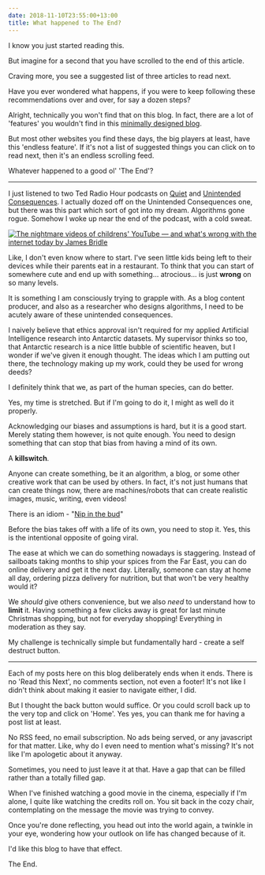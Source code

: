 ```yaml
---
date: 2018-11-10T23:55:00+13:00
title: What happened to The End?
---
```


I know you just started reading this.

But imagine for a second that you have scrolled to the end of this article.

Craving more, you see a suggested list of three articles to read next.

Have you ever wondered what happens, if you were to keep following these recommendations over and over, for say a dozen steps?

Alright, technically you won't find that on this blog.
In fact, there are a lot of 'features' you wouldn't find in this [minimally designed blog](/on-your-markdown-hypertext-now).

But most other websites you find these days, the big players at least, have this 'endless feature'.
If it's not a list of suggested things you can click on to read next, then it's an endless scrolling feed.

Whatever happened to a good ol' 'The End'?

---

I just listened to two Ted Radio Hour podcasts on [Quiet](https://www.npr.org/programs/ted-radio-hour/357846020/quiet?showDate=2018-11-09) and [Unintended Consequences](https://www.npr.org/programs/ted-radio-hour/662611757/unintended-consequences?showDate=2018-11-02).
I actually dozed off on the Unintended Consequences one, but there was this part which sort of got into my dream.
Algorithms gone rogue.
Somehow I woke up near the end of the podcast, with a cold sweat.

[![The nightmare videos of childrens' YouTube — and what's wrong with the internet today by James Bridle](https://img.youtube.com/vi/v9EKV2nSU8w/0.jpg)](https://www.youtube.com/watch?v=v9EKV2nSU8w "The nightmare videos of childrens' YouTube — and what's wrong with the internet today | James Bridle")

Like, I don't even know where to start.
I've seen little kids being left to their devices while their parents eat in a restaurant.
To think that you can start of somewhere cute and end up with something... atrocious... is just **wrong** on so many levels.

It is something I am consciously trying to grapple with.
As a blog content producer, and also as a researcher who designs algorithms, I need to be acutely aware of these unintended consequences.

I naively believe that ethics approval isn't required for my applied Artificial Intelligence research into Antarctic datasets.
My supervisor thinks so too, that Antarctic research is a nice little bubble of scientific heaven, but I wonder if we've given it enough thought.
The ideas which I am putting out there, the technology making up my work, could they be used for wrong deeds?

I definitely think that we, as part of the human species, can do better.

Yes, my time is stretched.
But if I'm going to do it, I might as well do it properly.

Acknowledging our biases and assumptions is hard, but it is a good start.
Merely stating them however, is not quite enough.
You need to design something that can stop that bias from having a mind of its own.

A **killswitch**.

Anyone can create something, be it an algorithm, a blog, or some other creative work that can be used by others.
In fact, it's not just humans that can create things now, there are machines/robots that can create realistic images, music, writing, even videos!

There is an idiom - "[Nip in the bud](https://en.wiktionary.org/wiki/nip_in_the_bud)"

Before the bias takes off with a life of its own, you need to stop it.
Yes, this is the intentional opposite of going viral.

The ease at which we can do something nowadays is staggering.
Instead of sailboats taking months to ship your spices from the Far East, you can do online delivery and get it the next day.
Literally, someone can stay at home all day, ordering pizza delivery for nutrition, but that won't be very healthy would it?

We *should* give others convenience, but we also *need* to understand how to **limit** it.
Having something a few clicks away is great for last minute Christmas shopping, but not for everyday shopping!
Everything in moderation as they say.

My challenge is technically simple but fundamentally hard - create a self destruct button.

---

Each of my posts here on this blog deliberately ends when it ends.
There is no 'Read this Next', no comments section, not even a footer!
It's not like I didn't think about making it easier to navigate either, I did.

But I thought the back button would suffice.
Or you could scroll back up to the very top and click on 'Home'.
Yes yes, you can thank me for having a post list at least.

No RSS feed, no email subscription.
No ads being served, or any javascript for that matter.
Like, why do I even need to mention what's missing?
It's not like I'm apologetic about it anyway.

Sometimes, you need to just leave it at that.
Have a gap that can be filled rather than a totally filled gap.

When I've finished watching a good movie in the cinema, especially if I'm alone, I quite like watching the credits roll on.
You sit back in the cozy chair, contemplating on the message the movie was trying to convey.

Once you're done reflecting, you head out into the world again, a twinkle in your eye, wondering how your outlook on life has changed because of it.

I'd like this blog to have that effect.

The End.

